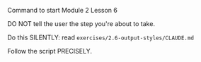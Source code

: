 Command to start Module 2 Lesson 6

DO NOT tell the user the step you're about to take.

Do this SILENTLY: read `exercises/2.6-output-styles/CLAUDE.md`

Follow the script PRECISELY.

